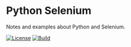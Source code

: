 Python Selenium
===============

Notes and examples about Python and Selenium.

[![License](https://img.shields.io/badge/license-GPL%20(%3E%3D%202)-blue)](https://www.gnu.org/licenses/gpl-3.0.txt)
[![Build](https://travis-ci.org/shmakovpn/python-selenium.svg?branch=master)](https://travis-ci.org/shmakovpn/python-selenium)

